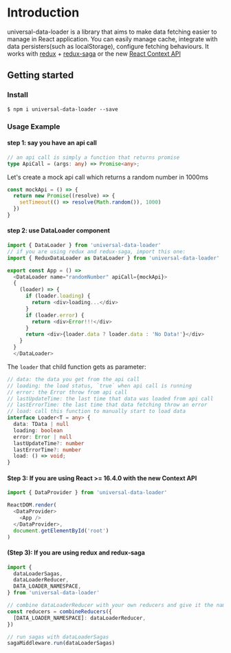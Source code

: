 # Introduction

universal-data-loader is a library that aims to make data fetching easier to manage in React application. You can easily manage cache, integrate with data persisters\(such as localStorage\), configure fetching behaviours. It works with [redux](https://github.com/reduxjs/redux) + [redux-saga](https://github.com/redux-saga/redux-saga) or the new [React Context API](https://reactjs.org/docs/context.html)

## Getting started

### Install

```
$ npm i universal-data-loader --save
```

### Usage Example <a id="usage-example"></a>

#### step 1: say you have an api call

```typescript
// an api call is simply a function that returns promise
type ApiCall = (args: any) => Promise<any>;
```

Let's create a mock api call which returns a random number in 1000ms

```typescript
const mockApi = () => {
  return new Promise((resolve) => {
    setTimeout(() => resolve(Math.random()), 1000)
  })
}
```

#### step 2: use DataLoader component

```typescript
import { DataLoader } from 'universal-data-loader'
// if you are using redux and redux-saga, import this one:
import { ReduxDataLoader as DataLoader } from 'universal-data-loader'

export const App = () =>
  <DataLoader name="randomNumber" apiCall={mockApi}>
  {
    (loader) => {
      if (loader.loading) {
        return <div>loading...</div>
      }
      if (loader.error) {
        return <div>Error!!!</div>
      }
      return <div>{loader.data ? loader.data : 'No Data!'}</div>
    }
  }
  </DataLoader>
```

The `loader` that child function gets as parameter:

```typescript
// data: the data you get from the api call
// loading: the load status, `true` when api call is running
// error: the Error throw from api call
// lastUpdateTime: the last time that data was loaded from api call
// lastErrorTime: the last time that data fetching throw an error
// load: call this function to manually start to load data
interface Loader<T = any> {
  data: TData | null
  loading: boolean
  error: Error | null
  lastUpdateTime?: number
  lastErrorTime?: number
  load: () => void;
}
```

#### Step 3: If you are using React &gt;= 16.4.0 with the new Context API

```typescript
import { DataProvider } from 'universal-data-loader'

ReactDOM.render(
  <DataProvider>
    <App />
  </DataProvider>,
  document.getElementById('root')
)
```

#### \(Step 3\): If you are using redux and redux-saga

```typescript
import {
  dataLoaderSagas, 
  dataLoaderReducer, 
  DATA_LOADER_NAMESPACE, 
} from 'universal-data-loader'

// combine dataLoaderReducer with your own reducers and give it the name: DATA_LOADER_NAMESPACE
const reducers = combineReducers({
  [DATA_LOADER_NAMESPACE]: dataLoaderReducer,
})

// run sagas with dataLoaderSagas
sagaMiddleware.run(dataLoaderSagas)
```














